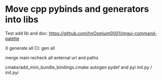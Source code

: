 # Move cpp pybinds and generators into libs

Test add lib and doc:
https://github.com/hnOsmium0001/imgui-command-palette

X generate all
CI: gen all

merge main
recheck all external url and paths


cmake/add_mini_bundle_bindings.cmake
autogen pydef and pyi
init.py / init.pyi
